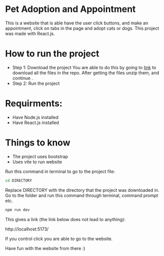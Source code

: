 
# Pet Adoption and Appointment

This is a website that is able have the user click buttons, and make an appointment, click on tabs in the page and adopt cats or dogs. This project was made with React.js. 

# How to run the project 

* Step 1: Download the project 
You are able to do this by going to [link](https://download-directory.github.io/) to download all the files in the repo. After getting the files unzip them, and continue .
* Step 2: Run the project

# Requirments:
* Have Node.js installed
* Have React.js installed 

# Things to know
* The project uses bootstrap
* Uses vite to run website

Run this command in terminal to go to the project file:

```bash
cd DIRECTORY
```
Replace DIRECTORY with the directory that the project was downloaded in. Go to the folder and run this command through terminal, command prompt etc. 

```bash
npm run dev
```
This gives a link (the link below does not lead to anything):

http://localhost:5173/

If you control click you are able to go to the website.

Have fun with the website from there :)
